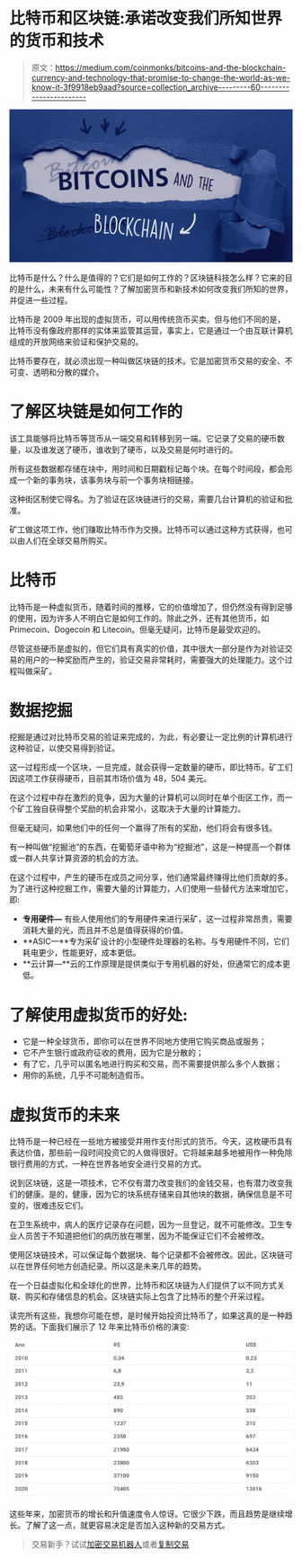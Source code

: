 # 比特币和区块链:承诺改变我们所知世界的货币和技术

> 原文：<https://medium.com/coinmonks/bitcoins-and-the-blockchain-currency-and-technology-that-promise-to-change-the-world-as-we-know-it-3f9918eb9aad?source=collection_archive---------60----------------------->

![](img/4c17bbec8dcfe9ea4edcfa20fdc3194d.png)

比特币是什么？什么是值得的？它们是如何工作的？区块链科技怎么样？它来的目的是什么，未来有什么可能性？了解加密货币和新技术如何改变我们所知的世界，并促进一些过程。

比特币是 2009 年出现的虚拟货币，可以用传统货币买卖。但与他们不同的是，比特币没有像政府那样的实体来监管其运营，事实上，它是通过一个由互联计算机组成的开放网络来验证和保护交易的。

比特币要存在，就必须出现一种叫做区块链的技术。它是加密货币交易的安全、不可变、透明和分散的媒介。

# 了解区块链是如何工作的

该工具能够将比特币等货币从一端交易和转移到另一端。它记录了交易的硬币数量，以及谁发送了硬币，谁收到了硬币，以及交易是何时进行的。

所有这些数据都存储在块中，用时间和日期戳标记每个块。在每个时间段，都会形成一个新的事务块，该事务块与前一个事务块相链接。

这种街区制使它得名。为了验证在区块链进行的交易，需要几台计算机的验证和批准。

矿工做这项工作，他们赚取比特币作为交换。比特币可以通过这种方式获得，也可以由人们在全球交易所购买。

# 比特币

比特币是一种虚拟货币，随着时间的推移，它的价值增加了，但仍然没有得到足够的使用，因为许多人不明白它是如何工作的。除此之外，还有其他货币，如 Primecoin、Dogecoin 和 Litecoin。但毫无疑问，比特币是最受欢迎的。

尽管这些硬币是虚拟的，但它们具有真实的价值，其中很大一部分是作为对验证交易的用户的一种奖励而产生的，验证交易非常耗时，需要强大的处理能力。这个过程叫做采矿。

# 数据挖掘

挖掘是通过对比特币交易的验证来完成的，为此，有必要让一定比例的计算机进行这种验证，以使交易得到验证。

这一过程形成一个区块，一旦完成，就会获得一定数量的硬币，即比特币。矿工们因这项工作获得硬币，目前其市场价值为 48，504 美元。

在这个过程中存在激烈的竞争，因为大量的计算机可以同时在单个街区工作，而一个矿工独自获得整个奖励的机会非常小，这取决于大量的计算能力。

但毫无疑问，如果他们中的任何一个赢得了所有的奖励，他们将会有很多钱。

有一种叫做“挖掘池”的东西，在葡萄牙语中称为“挖掘池”，这是一种提高一个群体或一群人共享计算资源的机会的方法。

在这个过程中，产生的硬币在成员之间分享，他们通常最终赚得比他们贡献的多。为了进行这种挖掘工作，需要大量的计算能力，人们使用一些替代方法来增加它，即:

*   **专用硬件—** 有些人使用他们的专用硬件来进行采矿，这一过程非常昂贵，需要消耗大量的光，而且并不总是值得获得的价值。
*   **ASIC—**专为采矿设计的小型硬件处理器的名称。与专用硬件不同，它们耗电更少，性能更好，成本更低。
*   **云计算—**云的工作原理是提供类似于专用机器的好处，但通常它的成本更低。

# 了解使用虚拟货币的好处:

*   它是一种全球货币，即你可以在世界不同地方使用它购买商品或服务；
*   它不产生银行或政府征收的费用，因为它是分散的；
*   有了它，几乎可以匿名地进行购买和交易，而不需要提供那么多个人数据；
*   用你的系统，几乎不可能制造假币。

# 虚拟货币的未来

比特币是一种已经在一些地方被接受并用作支付形式的货币。今天，这枚硬币具有表达价值，那些前一段时间投资它的人做得很好。它将越来越多地被用作一种免除银行费用的方式，一种在世界各地安全进行交易的方式。

说到区块链，这是一项技术，它不仅有潜力改变我们的金钱交易，也有潜力改变我们的健康。是的，健康，因为它的块系统存储来自其他块的数据，确保信息是不可变的，很难违反它们。

在卫生系统中，病人的医疗记录存在问题，因为一旦登记，就不可能修改。卫生专业人员苦于不知道把他们的病历放在哪里，因为不能保证它们不会被修改。

使用区块链技术，可以保证每个数据块、每个记录都不会被修改。因此，区块链可以在世界任何地方创造纪录。所以这是未来几年的趋势。

在一个日益虚拟化和全球化的世界，比特币和区块链为人们提供了以不同方式关联、购买和存储信息的机会。区块链实际上包含了比特币的整个开采过程。

读完所有这些，我想你可能在想，是时候开始投资比特币了，如果这真的是一种趋势的话。下面我们展示了 12 年来比特币价格的演变:

![](img/8fd583eb75c8f8deb007821726de8afd.png)

这些年来，加密货币的增长和升值速度令人惊讶。它很少下跌，而且趋势是继续增长。了解了这一点，就更容易决定是否加入这种新的交易方式。

> 交易新手？试试[加密交易机器人](/coinmonks/crypto-trading-bot-c2ffce8acb2a)或者[复制交易](/coinmonks/top-10-crypto-copy-trading-platforms-for-beginners-d0c37c7d698c)